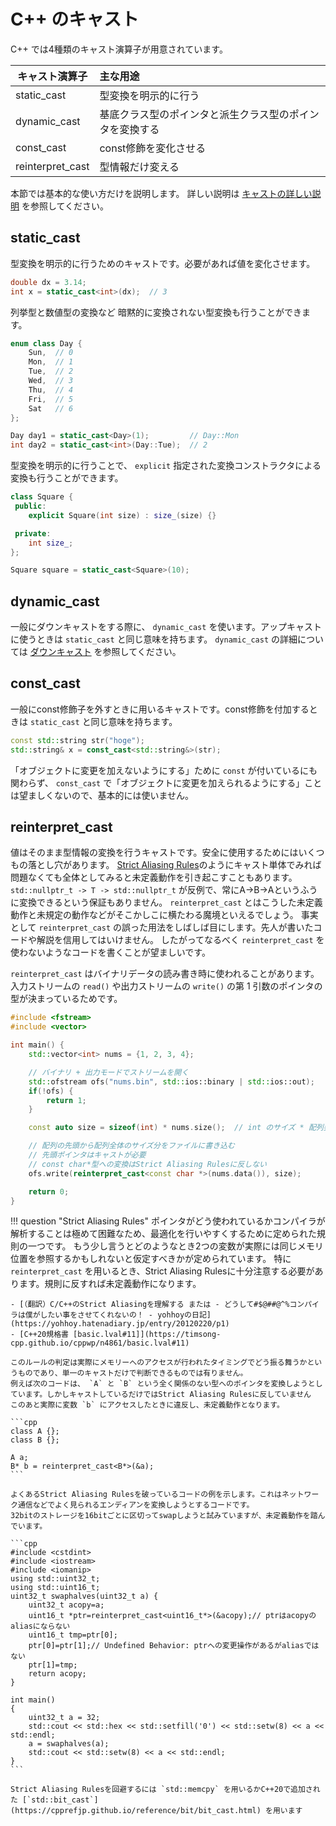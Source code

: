 # C++ のキャスト

C++ では4種類のキャスト演算子が用意されています。

|   キャスト演算子   | 主な用途                                         |
|------------------|:-----------------------------------------------|
| static_cast      | 型変換を明示的に行う                               |
| dynamic_cast     | 基底クラス型のポインタと派生クラス型のポインタを変換する |
| const_cast       | const修飾を変化させる                                |
| reinterpret_cast | 型情報だけ変える                             |

本節では基本的な使い方だけを説明します。
詳しい説明は [キャストの詳しい説明][cast-details] を参照してください。

[cast-details]: appendix-cast-details.md

## static_cast

型変換を明示的に行うためのキャストです。必要があれば値を変化させます。

```cpp
double dx = 3.14;
int x = static_cast<int>(dx);  // 3
```

列挙型と数値型の変換など
暗黙的に変換されない型変換も行うことができます。

```cpp
enum class Day {
    Sun,  // 0
    Mon,  // 1
    Tue,  // 2
    Wed,  // 3
    Thu,  // 4
    Fri,  // 5
    Sat   // 6
};

Day day1 = static_cast<Day>(1);         // Day::Mon
int day2 = static_cast<int>(Day::Tue);  // 2
```

型変換を明示的に行うことで、
`explicit` 指定された変換コンストラクタによる変換も行うことができます。

```cpp
class Square {
 public:
    explicit Square(int size) : size_(size) {}

 private:
    int size_;
};

Square square = static_cast<Square>(10);
```

## dynamic_cast

一般にダウンキャストをする際に、 `dynamic_cast` を使います。アップキャストに使うときは `static_cast` と同じ意味を持ちます。
`dynamic_cast` の詳細については [ダウンキャスト][downcasts] を参照してください。

[downcasts]: appendix-downcasts.md

## const_cast

一般にconst修飾子を外すときに用いるキャストです。const修飾を付加するときは `static_cast` と同じ意味を持ちます。

```cpp
const std::string str("hoge");
std::string& x = const_cast<std::string&>(str);
```

「オブジェクトに変更を加えないようにする」ために `const` が付いているにも関わらず、
`const_cast` で「オブジェクトに変更を加えられるようにする」ことは望ましくないので、基本的には使いません。

## reinterpret_cast

値はそのまま型情報の変換を行うキャストです。安全に使用するためにはいくつもの落とし穴があります。
[Strict Aliasing Rules]のようにキャスト単体でみれば問題なくても全体としてみると未定義動作を引き起こすこともあります。
`std::nullptr_t -> T -> std::nullptr_t` が反例で、常にA→B→Aというふうに変換できるという保証もありません。
`reinterpret_cast` とはこうした未定義動作と未規定の動作などがそこかしこに横たわる魔境といえるでしょう。
事実として `reinterpret_cast` の誤った用法をしばしば目にします。先人が書いたコードや解説を信用してはいけません。
したがってなるべく `reinterpret_cast` を使わないようなコードを書くことが望ましいです。

[Strict Aliasing Rules]: https://yohhoy.hatenadiary.jp/entry/20120220/p1

`reinterpret_cast` はバイナリデータの読み書き時に使われることがあります。
入力ストリームの `read()` や出力ストリームの `write()` の第 1 引数のポインタの型が決まっているためです。

```cpp hl_lines="17"
#include <fstream>
#include <vector>

int main() {
    std::vector<int> nums = {1, 2, 3, 4};

    // バイナリ + 出力モードでストリームを開く
    std::ofstream ofs("nums.bin", std::ios::binary | std::ios::out);
    if(!ofs) {
        return 1;
    }

    const auto size = sizeof(int) * nums.size();  // int のサイズ * 配列要素数

    // 配列の先頭から配列全体のサイズ分をファイルに書き込む
    // 先頭ポインタはキャストが必要
    // const char*型への変換はStrict Aliasing Rulesに反しない
    ofs.write(reinterpret_cast<const char *>(nums.data()), size);

    return 0;
}
```

!!! question "Strict Aliasing Rules"
    ポインタがどう使われているかコンパイラが解析することは極めて困難なため、最適化を行いやすくするために定められた規則の一つです。
    もう少し言うとどのようなとき2つの変数が実際には同じメモリ位置を参照するかもしれないと仮定すべきかが定められています。
    特に `reinterpret_cast` を用いるとき、Strict Aliasing Rulesに十分注意する必要があります。規則に反すれば未定義動作になります。

    - [（翻訳）C/C++のStrict Aliasingを理解する または - どうして#$@##@^%コンパイラは僕がしたい事をさせてくれないの！ - yohhoyの日記](https://yohhoy.hatenadiary.jp/entry/20120220/p1)
    - [C++20規格書 [basic.lval#11]](https://timsong-cpp.github.io/cppwp/n4861/basic.lval#11)

    このルールの判定は実際にメモリーへのアクセスが行われたタイミングでどう振る舞うかというものであり、単一のキャストだけで判断できるものでは有りません。
    例えば次のコードは、 `A` と `B` という全く関係のない型へのポインタを変換しようとしています。しかしキャストしているだけではStrict Aliasing Rulesに反していません
    このあと実際に変数 `b` にアクセスしたときに違反し、未定義動作となります。

    ```cpp
    class A {};
    class B {};

    A a;
    B* b = reinterpret_cast<B*>(&a);
    ```

    よくあるStrict Aliasing Rulesを破っているコードの例を示します。これはネットワーク通信などでよく見られるエンディアンを変換しようとするコードです。
    32bitのストレージを16bitごとに区切ってswapしようと試みていますが、未定義動作を踏んでいます。

    ```cpp
    #include <cstdint>
    #include <iostream>
    #include <iomanip>
    using std::uint32_t;
    using std::uint16_t;
    uint32_t swaphalves(uint32_t a) {
        uint32_t acopy=a;
        uint16_t *ptr=reinterpret_cast<uint16_t*>(&acopy);// ptrはacopyのaliasにならない
        uint16_t tmp=ptr[0];
        ptr[0]=ptr[1];// Undefined Behavior: ptrへの変更操作があるがaliasではない
        ptr[1]=tmp;
        return acopy;
    }

    int main()
    {
        uint32_t a = 32;
        std::cout << std::hex << std::setfill('0') << std::setw(8) << a << std::endl;
        a = swaphalves(a);
        std::cout << std::setw(8) << a << std::endl;
    }
    ```

    Strict Aliasing Rulesを回避するには `std::memcpy` を用いるかC++20で追加された [`std::bit_cast`](https://cpprefjp.github.io/reference/bit/bit_cast.html) を用います
